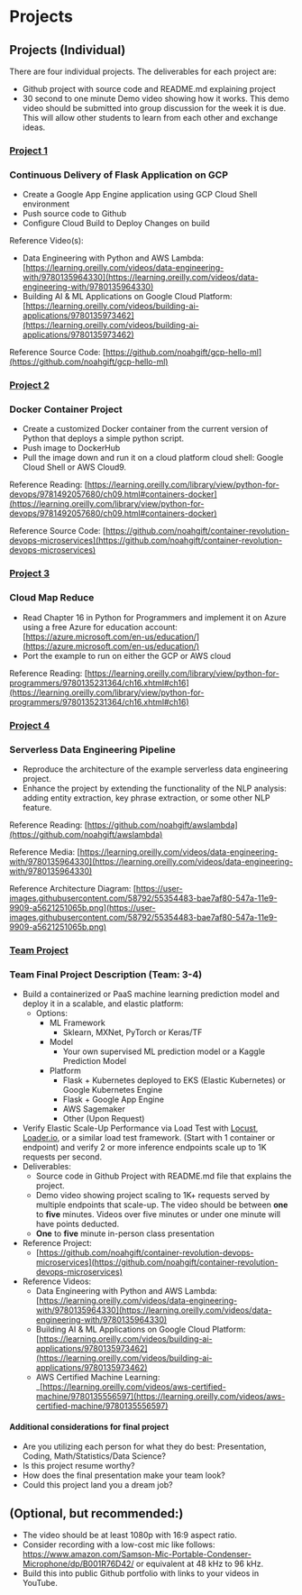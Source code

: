 # Projects
## Projects (Individual)

There are four individual projects.  The deliverables for each project are:

*   Github project with source code and README.md explaining project
*   30 second to one minute Demo video showing how it works.  This demo video should be submitted into group discussion for the week it is due.  This will allow other students to learn from each other and exchange ideas.

### [Project 1](#project-1)
### Continuous Delivery of Flask Application on GCP

*   Create a Google App Engine application using GCP Cloud Shell environment
*   Push source code to Github
*   Configure Cloud Build to Deploy Changes on build

Reference Video(s):

*   Data Engineering with Python and AWS Lambda: [https://learning.oreilly.com/videos/data-engineering-with/9780135964330](https://learning.oreilly.com/videos/data-engineering-with/9780135964330)
*   Building AI & ML Applications on Google Cloud Platform: [https://learning.oreilly.com/videos/building-ai-applications/9780135973462](https://learning.oreilly.com/videos/building-ai-applications/9780135973462)

Reference Source Code: [https://github.com/noahgift/gcp-hello-ml](https://github.com/noahgift/gcp-hello-ml)

### [Project 2](#project-2)
### Docker Container Project

*   Create a customized Docker container from the current version of Python that deploys a simple python script.
*   Push image to DockerHub
*   Pull the image down and run it on a cloud platform cloud shell:  Google Cloud Shell or AWS Cloud9.

Reference Reading:  [https://learning.oreilly.com/library/view/python-for-devops/9781492057680/ch09.html#containers-docker](https://learning.oreilly.com/library/view/python-for-devops/9781492057680/ch09.html#containers-docker)

Reference Source Code: [https://github.com/noahgift/container-revolution-devops-microservices](https://github.com/noahgift/container-revolution-devops-microservices)

### [Project 3](#project-3)
### Cloud Map Reduce

*   Read Chapter 16 in Python for Programmers and implement it on Azure using a free Azure for education account:  [https://azure.microsoft.com/en-us/education/](https://azure.microsoft.com/en-us/education/)
*   Port the example to run on either the GCP or AWS cloud

Reference Reading:  [https://learning.oreilly.com/library/view/python-for-programmers/9780135231364/ch16.xhtml#ch16](https://learning.oreilly.com/library/view/python-for-programmers/9780135231364/ch16.xhtml#ch16)

### [Project 4](#project-4)
### Serverless Data Engineering Pipeline

*   Reproduce the architecture of the example serverless data engineering project.
*   Enhance the project by extending the functionality of the NLP analysis:  adding entity extraction, key phrase extraction, or some other NLP feature.

Reference Reading:  [https://github.com/noahgift/awslambda](https://github.com/noahgift/awslambda)

Reference Media:  [https://learning.oreilly.com/videos/data-engineering-with/9780135964330](https://learning.oreilly.com/videos/data-engineering-with/9780135964330)

Reference Architecture Diagram:  [https://user-images.githubusercontent.com/58792/55354483-bae7af80-547a-11e9-9909-a5621251065b.png](https://user-images.githubusercontent.com/58792/55354483-bae7af80-547a-11e9-9909-a5621251065b.png)

### [Team Project](#team-project)
### Team Final Project Description (Team: 3-4)

*   Build a containerized or PaaS machine learning prediction model and deploy it in a scalable, and elastic platform:
    *   Options:
        *   ML Framework
            *   Sklearn, MXNet, PyTorch or Keras/TF
        *   Model
            *   Your own supervised ML prediction model or a Kaggle Prediction Model
        *   Platform
            *   Flask + Kubernetes deployed to EKS (Elastic Kubernetes) or Google Kubernetes Engine
            *   Flask + Google App Engine
            *   AWS Sagemaker
            *   Other (Upon Request)
*   Verify Elastic Scale-Up Performance via Load Test with [Locust](https://locust.io/), [Loader.io](https://loader.io), or a similar load test framework. (Start with 1 container or endpoint) and verify 2 or more inference endpoints scale up to 1K requests per second.
*   Deliverables:
    *   Source code in Github Project with README.md file that explains the project.
    *   Demo video showing project scaling to 1K+ requests served by multiple endpoints that scale-up.   The video should be between **one** to **five** minutes.  Videos over five minutes or under one minute will have points deducted.
    *   **One** to **five** minute in-person class presentation
*   Reference Project:
    *   [https://github.com/noahgift/container-revolution-devops-microservices](https://github.com/noahgift/container-revolution-devops-microservices)
*   Reference Videos:
    *   Data Engineering with Python and AWS Lambda:  [https://learning.oreilly.com/videos/data-engineering-with/9780135964330](https://learning.oreilly.com/videos/data-engineering-with/9780135964330)
    *   Building AI & ML Applications on Google Cloud Platform:  [https://learning.oreilly.com/videos/building-ai-applications/9780135973462](https://learning.oreilly.com/videos/building-ai-applications/9780135973462)
    *   AWS Certified Machine Learning: _[https://learning.oreilly.com/videos/aws-certified-machine/9780135556597](https://learning.oreilly.com/videos/aws-certified-machine/9780135556597)
    
#### Additional considerations for final project

* Are you utilizing each person for what they do best:  Presentation, Coding, Math/Statistics/Data Science?
* Is this project resume worthy?
* How does the final presentation make your team look?
* Could this project land you a dream job?

## (Optional, but recommended:)

* The video should be at least 1080p with 16:9 aspect ratio.
* Consider recording with a  low-cost mic like follows:  https://www.amazon.com/Samson-Mic-Portable-Condenser-Microphone/dp/B001R76D42/ or equivalent at 48 kHz to 96 kHz.
* Build this into public Github portfolio with links to your videos in YouTube.
    

